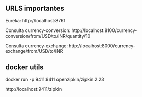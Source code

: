 ## URLS importantes 

Eureka: 
http://localhost:8761 

Consulta currency-conversion:
http://localhost:8100/currency-conversion/from/USD/to/INR/quantity/10 

Consulta currency-exchange: 
http://localhost:8000/currency-exchange/from/USD/to/INR

## docker utils 
docker run -p 9411:9411 openzipkin/zipkin:2.23

http://localhost:9411/zipkin
